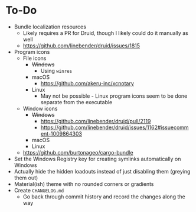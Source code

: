 # To-Do
- Bundle localization resources
  - Likely requires a PR for Druid, though I likely could do it manually as well
  - https://github.com/linebender/druid/issues/1815
- Program icons
  - File icons
    - ~~Windows~~
      - Using `winres`
    - macOS
      - https://github.com/akeru-inc/xcnotary
    - Linux
      - May not be possible - Linux program icons seem to be done separate from the executable
  - Window icons
    - ~~Windows~~
      - https://github.com/linebender/druid/pull/2119
      - https://github.com/linebender/druid/issues/1162#issuecomment-1009864303
    - macOS
    - Linux
  - https://github.com/burtonageo/cargo-bundle
- Set the Windows Registry key for creating symlinks automatically on Windows
- Actually hide the hidden loadouts instead of just disabling them (greying them out)
- Material(ish) theme with no rounded corners or gradients
- Create `CHANGELOG.md`
  - Go back through commit history and record the changes along the way
